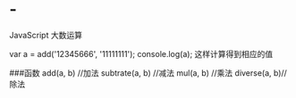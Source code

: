 # -
JavaScript 大数运算

var a = add('12345666', '11111111');
console.log(a);
这样计算得到相应的值

###函数
add(a, b) //加法
subtrate(a, b) //减法
mul(a, b) //乘法
diverse(a, b)//除法
